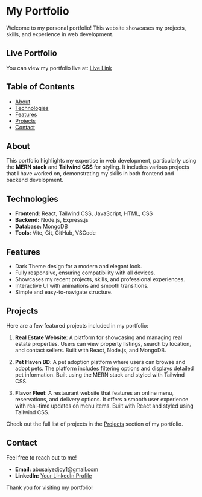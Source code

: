 # My Portfolio

Welcome to my personal portfolio! This website showcases my projects, skills, and experience in web development.

## Live Portfolio

You can view my portfolio live at: [Live Link](https://abusaiyedjoy.netlify.app/)

## Table of Contents

- [About](#about)
- [Technologies](#technologies)
- [Features](#features)
- [Projects](#projects)
- [Contact](#contact)

## About

This portfolio highlights my expertise in web development, particularly using the **MERN stack** and **Tailwind CSS** for styling. It includes various projects that I have worked on, demonstrating my skills in both frontend and backend development.

## Technologies

- **Frontend:** React, Tailwind CSS, JavaScript, HTML, CSS
- **Backend:** Node.js, Express.js
- **Database:** MongoDB
- **Tools:** Vite, Git, GitHub, VSCode

## Features

- Dark Theme design for a modern and elegant look.
- Fully responsive, ensuring compatibility with all devices.
- Showcases my recent projects, skills, and professional experiences.
- Interactive UI with animations and smooth transitions.
- Simple and easy-to-navigate structure.

## Projects

Here are a few featured projects included in my portfolio:

1. **Real Estate Website**: A platform for showcasing and managing real estate properties. Users can view property listings, search by location, and contact sellers. Built with React, Node.js, and MongoDB.
   
2. **Pet Haven BD**: A pet adoption platform where users can browse and adopt pets. The platform includes filtering options and displays detailed pet information. Built using the MERN stack and styled with Tailwind CSS.
   
3. **Flavor Fleet**: A restaurant website that features an online menu, reservations, and delivery options. It offers a smooth user experience with real-time updates on menu items. Built with React and styled using Tailwind CSS.

Check out the full list of projects in the [Projects](#projects) section of my portfolio.

## Contact

Feel free to reach out to me!

- **Email:** abusaiyedjoy1@gmail.com
- **LinkedIn:** [Your LinkedIn Profile](https://www.linkedin.com/in/abu-saiyed-joy)

Thank you for visiting my portfolio!

